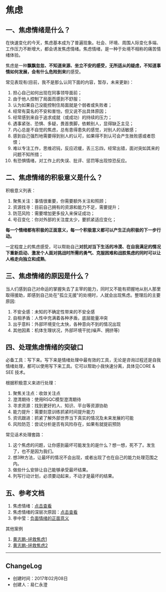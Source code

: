 # 焦虑

## 一、焦虑情绪是什么？

在快速变化的今天，焦虑基本成为了普遍现象。社会、环境、周围人际变化多端、工作压力不断增大，都会诱发焦虑情绪。焦虑情绪，是一种于处境不相称的痛苦情绪体验。

焦虑是一种**飘飘忽忽、不知道来源、坐立不安的感受，无所适从的疑虑，不知道事情如何发展，会有什么危险到来**的感受。

常见表现有(目前，我不是那么认同下面的内容，暂存，未来更新)：

1. 担心自己如何出现在同事领导面前；
2. 由于他人控制了局面而感到不舒服；
3. 认为如果自己没能控制住局面就是个弱者或失败者；
4. 经常有莫名的不安和害怕，但又说不出具体原因；
5. 经常感到来自于追求成就（或成功）的持续的压力；
6. 遇事紧张、恐惧、多疑，畏首畏脚，依赖别人，显得缺乏主见；
7. 内心总是不自觉的焦虑，总有患得患失的感觉，对别人的话敏感；
8. 感到自己强烈地需要得到别人的认可，如果得不到认可会产生挫败感或者怨恨；
9. 难以专注工作，思维迟钝，反应迟缓，丢三忘四，经常出错，面对突如其来的问题不知所措；
10. 有恐惧情绪，对工作上的失误、批评、惩罚等出现惊恐反应。

## 二、焦虑情绪的积极意义是什么？

积极意义列表：

1. 聚焦关注：事情很重要，你需要额外关注和照顾；
2. 资源找寻：目前自己拥有的资源和能力不足，需要提升；
3. 防范风险：需要增加更多投入来保证成功；
4. 号召变化：你对外部的关注度太少，要抓紧适应变化；

**每一个情绪都有积极的正面意义，每一个积极意义都可以产生正向积极的下一步行动。**

一定程度上的焦虑感受，可以帮助自己**对抗对当下生活的冷漠、在自我满足的情况下重新启动、激发个人面对挑战时所需的勇气、克服困难和战胜焦虑的同时可以让人格走向独立和成熟**。

## 三、焦虑情绪的原因是什么？

当人们感到自己对命运的掌握失去了主宰的能力，同时又不能有把握地从别人那里取得援助，即感到自己处在"孤立无援"的处境时，人就会出现焦虑。整理后的主要原因:

1. 不安全感：未知的不确定性带来的不安全感
2. 自相矛盾：人性中充满着各种矛盾，底层能量冲突
3. 出乎意料：外部环境变化太快，各种意向不到的情况出现
4. 其他因素：机体生理状况，外部环境干扰(噪声、拥挤等)

## 四、处理焦虑情绪的突破口

必备工具：写下来。写下来是情绪处理中最有效的工具，无论是咨询过程还是自我情绪处理，都可以使用写下来工具。它可以帮助小我快速分离，具体见CORE & SEE 技术。

根据积极意义来进行处理：

1. 聚焦关注点：收敛关注点
2. 澄清期待：使用RSQC模型澄清期待
3. 寻求资源：找到更好的人、知识、平台等资源协助
4. 能力提升：需要刻意训练抓紧时间提升能力
5. 资讯跟进：抓紧了解外部世界当下真实的情况及未来发展的可能
6. 风险防范：尝试分析是否有风险存在，如果有就提前预防

常见话术处理套路：

1. 这个焦虑的问题，让你感到最坏可能发生的是什么？想一想，死不了。发生了，也不是因为我们。
2. 想3种方法，让最坏的情况不会出现，或者出现了也在自己的能力处理范围之内。 
3. 做些什么安排让自己能够承受最坏结果。
4. 列写行动计划，必须要动起来，不动才是最坏的结果。

## 五、参考文档

1. 焦虑情绪：[点击查看](http://baike.so.com/doc/5931922-6144850.html)
2. 焦虑情绪的深层次原因：[点击查看](http://jingyan.baidu.com/article/b24f6c82e4b6f586bfe5da8f.html)
3. 李中莹：[负面情绪的正面意义](http://blog.sina.com.cn/s/blog_b1ee3f600101szhc.html)

其他案例

1. [黄志鹏-拯救焦虑1](http://www.jianshu.com/p/f89f4c1839ac)
2. [黄志鹏-拯救焦虑2](http://www.jianshu.com/p/8d220c2f1e3d)

- - - - -

## ChangeLog

- 创建时间：2017年02月08日
- 创建人：易仁永澄
